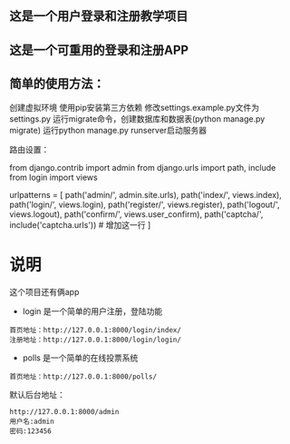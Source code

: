 ## 这是一个用户登录和注册教学项目
## 这是一个可重用的登录和注册APP


## 简单的使用方法：


创建虚拟环境
使用pip安装第三方依赖
修改settings.example.py文件为settings.py
运行migrate命令，创建数据库和数据表(python manage.py migrate)
运行python manage.py runserver启动服务器


路由设置：


from django.contrib import admin
from django.urls import path, include
from login import views

urlpatterns = [
    path('admin/', admin.site.urls),
    path('index/', views.index),
    path('login/', views.login),
    path('register/', views.register),
    path('logout/', views.logout),
    path('confirm/', views.user_confirm),
    path('captcha/', include('captcha.urls'))   # 增加这一行
]

# 说明
这个项目还有俩app
- login 是一个简单的用户注册，登陆功能
```
首页地址：http://127.0.0.1:8000/login/index/
注册地址：http://127.0.0.1:8000/login/login/
```
- polls 是一个简单的在线投票系统
```
首页地址：http://127.0.0.1:8000/polls/

```

默认后台地址：
```
http://127.0.0.1:8000/admin
用户名:admin
密码:123456
```